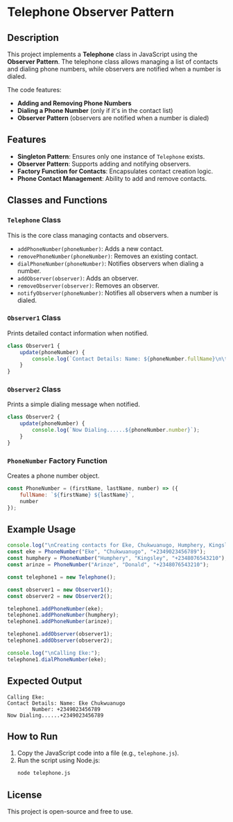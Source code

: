 # Telephone Observer Pattern

## Description
This project implements a **Telephone** class in JavaScript using the **Observer Pattern**. The telephone class allows managing a list of contacts and dialing phone numbers, while observers are notified when a number is dialed. 

The code features:
- **Adding and Removing Phone Numbers**
- **Dialing a Phone Number** (only if it's in the contact list)
- **Observer Pattern** (observers are notified when a number is dialed)

## Features
- **Singleton Pattern**: Ensures only one instance of `Telephone` exists.
- **Observer Pattern**: Supports adding and notifying observers.
- **Factory Function for Contacts**: Encapsulates contact creation logic.
- **Phone Contact Management**: Ability to add and remove contacts.

## Classes and Functions

### `Telephone` Class
This is the core class managing contacts and observers.
- `addPhoneNumber(phoneNumber)`: Adds a new contact.
- `removePhoneNumber(phoneNumber)`: Removes an existing contact.
- `dialPhoneNumber(phoneNumber)`: Notifies observers when dialing a number.
- `addObserver(observer)`: Adds an observer.
- `removeObserver(observer)`: Removes an observer.
- `notifyObserver(phoneNumber)`: Notifies all observers when a number is dialed.

### `Observer1` Class
Prints detailed contact information when notified.
```javascript
class Observer1 {
    update(phoneNumber) {
        console.log(`Contact Details: Name: ${phoneNumber.fullName}\n\t\tNumber: ${phoneNumber.number}`);
    }
}
```

### `Observer2` Class
Prints a simple dialing message when notified.
```javascript
class Observer2 {
    update(phoneNumber) {
        console.log(`Now Dialing......${phoneNumber.number}`);
    }
}
```

### `PhoneNumber` Factory Function
Creates a phone number object.
```javascript
const PhoneNumber = (firstName, lastName, number) => ({
    fullName: `${firstName} ${lastName}`,
    number
});
```

## Example Usage
```javascript
console.log("\nCreating contacts for Eke, Chukwuanugo, Humphery, Kingsley, Arinze, and Donald:");
const eke = PhoneNumber("Eke", "Chukwuanugo", "+2349023456789");
const humphery = PhoneNumber("Humphery", "Kingsley", "+2348076543210");
const arinze = PhoneNumber("Arinze", "Donald", "+2348076543210");

const telephone1 = new Telephone();

const observer1 = new Observer1();
const observer2 = new Observer2();

telephone1.addPhoneNumber(eke);
telephone1.addPhoneNumber(humphery);
telephone1.addPhoneNumber(arinze);

telephone1.addObserver(observer1);
telephone1.addObserver(observer2);

console.log("\nCalling Eke:");
telephone1.dialPhoneNumber(eke);
```

## Expected Output
```
Calling Eke:
Contact Details: Name: Eke Chukwuanugo
        Number: +2349023456789
Now Dialing......+2349023456789
```

## How to Run
1. Copy the JavaScript code into a file (e.g., `telephone.js`).
2. Run the script using Node.js:
   ```sh
   node telephone.js
   ```

## License
This project is open-source and free to use.

